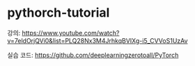 # pythorch-tutorial

강의: https://www.youtube.com/watch?v=7eldOrjQVi0&list=PLQ28Nx3M4JrhkqBVIXg-i5_CVVoS1UzAv

실습 코드: https://github.com/deeplearningzerotoall/PyTorch
